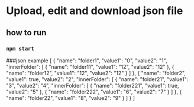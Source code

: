 # Upload, edit and download json file

## how to run

### `npm start`

###json example
[
  {
    "name": "folder1",
    "value1": "0",
    "value2": "1",
    "innerFolder": [
      { "name": "folder11", "value1": "12", "value2": "12" },
      { "name": "folder12", "value1": "12", "value2": "12" }
    ]
  },
  {
    "name": "folder2",
    "value1": true,
    "value2": "2",
    "innerFolder": [
      {
        "name": "folder21",
        "value1": "3",
        "value2": "4",
        "innerFolder": [
          { "name": "folder221", "value1": true, "value2": "5" },
          { "name": "folder222", "value1": "6", "value2": "7" }
        ]
      },
      { "name": "folder22", "value1": "8", "value2": "9" }
    ]
  }
]
